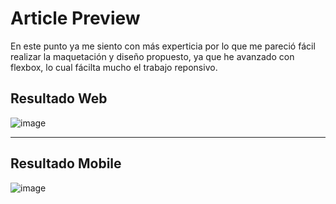 # Article Preview
En este punto ya me siento con más experticia por lo que me pareció fácil realizar la maquetación y diseño propuesto, ya que he avanzado con flexbox, lo cual fácilta mucho el trabajo reponsivo. 

## Resultado Web
![image](https://user-images.githubusercontent.com/90514403/144882481-19645d33-2786-4c99-860d-e360f8274f54.png)

****
## Resultado Mobile

![image](https://user-images.githubusercontent.com/90514403/143261192-57551b87-0e3b-493d-87ad-0ee3dec97d5e.png)
